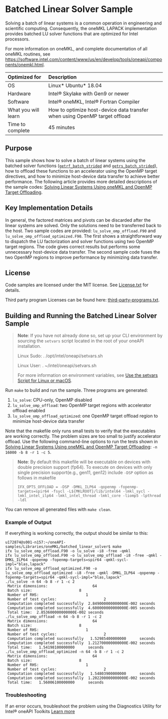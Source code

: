 # Batched Linear Solver Sample
Solving a batch of linear systems is a common operation in engineering and scientific computing.
Consequently, the oneMKL LAPACK implementation provides batched LU solver functions that are optimized
for Intel processors.

For more information on oneMKL, and complete documentation of all oneMKL routines, see https://software.intel.com/content/www/us/en/develop/tools/oneapi/components/onemkl.html.

| Optimized for       | Description
|:---                 |:---
| OS                  | Linux* Ubuntu* 18.04
| Hardware            | Intel&reg; Skylake with Gen9 or newer
| Software            | Intel&reg; oneMKL, Intel&reg; Fortran Compiler
| What you will learn | How to optimize host-device data transfer when using OpenMP target offload
| Time to complete    | 45 minutes

## Purpose
This sample shows how to solve a batch of linear systems using the batched solver functions
([``getrf_batch_strided``](https://www.intel.com/content/www/us/en/docs/onemkl/developer-reference-fortran/2023-1/getrf-batch-strided.html) and [``getrs_batch_strided``](https://www.intel.com/content/www/us/en/docs/onemkl/developer-reference-fortran/2023-1/getrs-batch-strided.html)), how to offload these functions to an accelerator using the OpenMP target directives, and how to minimize host-device data transfer to achieve better performance. The following article provides more detailed descriptions of the sample codes: [Solving Linear Systems Using oneMKL and OpenMP Target Offloading](https://www.intel.com/content/www/us/en/developer/articles/technical/solve-linear-systems-onemkl-openmp-target-offload.html).

## Key Implementation Details
In general, the factored matrices and pivots can be discarded after the linear systems are solved. Only the solutions
need to be transferred back to the host. Two sample codes are provided: `lu_solve_omp_offload.F90` and
`lu_solve_omp_offload_optimized.F90`. The first shows a straightforward way to
dispatch the LU factorization and solver functions using two OpenMP target regions. The code gives correct results
but performs some unnecessary host-device data transfer. The second sample code fuses the two OpenMP regions to
improve performance by minimizing data transfer.

## License
Code samples are licensed under the MIT license. See [License.txt](https://github.com/oneapi-src/oneAPI-samples/blob/master/License.txt) for details.

Third party program Licenses can be found here: [third-party-programs.txt](https://github.com/oneapi-src/oneAPI-samples/blob/master/third-party-programs.txt).

## Building and Running the Batched Linear Solver Sample
> **Note**: If you have not already done so, set up your CLI
> environment by sourcing  the `setvars` script located in
> the root of your oneAPI installation.
>
> Linux Sudo: . /opt/intel/oneapi/setvars.sh
>
> Linux User: . ~/intel/oneapi/setvars.sh
>
>For more information on environment variables, see [Use the setvars Script for Linux or macOS](https://www.intel.com/content/www/us/en/develop/documentation/oneapi-programming-guide/top/oneapi-development-environment-setup/use-the-setvars-script-with-linux-or-macos.html).

Run `make` to build and run the sample. Three programs are generated: 

1. `lu_solve`: CPU-only, OpenMP disabled
2. `lu_solve_omp_offload`: two OpenMP target regions with accelerator offload enabled
3. `lu_solve_omp_offload_optimized`: one OpenMP target offload region to minimize host-device data transfer

Note that the makefile only runs small tests to verify that the executables are working correctly. The problem sizes are too small to justify accelerator offload. Use the following command-line options to run the tests shown in [Solving Linear Systems Using oneMKL and OpenMP Target Offloading](https://www.intel.com/content/www/us/en/developer/articles/technical/solve-linear-systems-onemkl-openmp-target-offload.html): `-n 16000 -b 8 -r 1 -c 5`.

> **Note**: By default this makefile will be executable on devices with double precision support (fp64).
> To execute on devices with only single precision support(e.g., gen11, gen12) include `-DSP` option as follows in makefile
>
> ```
> IFX_OPTS_OFFLOAD = -DSP -DMKL_ILP64 -qopenmp -fopenmp-targets=spir64 -fsycl -L${MKLROOT}/lib/intel64 -lmkl_sycl -  
>lmkl_intel_ilp64 -lmkl_intel_thread -lmkl_core -liomp5 -lpthread -ldl
> ```
>

You can remove all generated files with `make clean`.

### Example of Output
If everything is working correctly, the output should be similar to this:
```
u172874@s001-n157:~/oneAPI-samples/Libraries/oneMKL/batched_linear_solver$ make
ifx lu_solve_omp_offload.F90 -o lu_solve -i8 -free -qmkl
ifx lu_solve_omp_offload.F90 -o lu_solve_omp_offload -i8 -free -qmkl -DMKL_ILP64 -qopenmp -fopenmp-targets=spir64 -qmkl-sycl-impl="blas,lapack"
ifx lu_solve_omp_offload_optimized.F90 -o lu_solve_omp_offload_optimized -i8 -free -qmkl -DMKL_ILP64 -qopenmp -fopenmp-targets=spir64 -qmkl-sycl-impl="blas,lapack"
./lu_solve -n 64 -b 8 -r 1 -c 2
 Matrix dimensions:                    64
 Batch size:                     8
 Number of RHS:                     1
 Number of test cycles:                     2
 Computation completed successfully  2.849000000000000E-002 seconds
 Computation completed successfully  4.600000000000000E-005 seconds
 Total time:  2.853600000000000E-002 seconds
./lu_solve_omp_offload -n 64 -b 8 -r 1 -c 2
 Matrix dimensions:                    64
 Batch size:                     8
 Number of RHS:                     1
 Number of test cycles:                     2
 Computation completed successfully   1.52985400000000      seconds
 Computation completed successfully  1.212700000000000E-002 seconds
 Total time:   1.54198100000000      seconds
./lu_solve_omp_offload_optimized -n 64 -b 8 -r 1 -c 2
 Matrix dimensions:                    64
 Batch size:                     8
 Number of RHS:                     1
 Number of test cycles:                     2
 Computation completed successfully   1.54803900000000      seconds
 Computation completed successfully  1.202200000000000E-002 seconds
 Total time:   1.56006100000000      seconds
```

### Troubleshooting
If an error occurs, troubleshoot the problem using the Diagnostics Utility for Intel® oneAPI Toolkits
[Learn more](https://www.intel.com/content/www/us/en/docs/oneapi/user-guide-diagnostic-utility/2023-1/overview.html)
